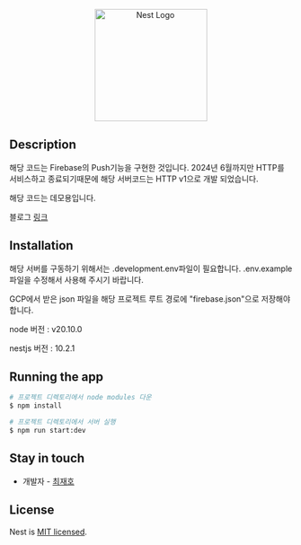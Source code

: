 <p align="center">
  <a href="http://nestjs.com/" target="blank"><img src="https://nestjs.com/img/logo-small.svg" width="200" alt="Nest Logo" /></a>
</p>

## Description

<!-- [Nest](https://github.com/nestjs/nest) framework TypeScript starter repository. -->

<p>해당 코드는 Firebase의 Push기능을 구현한 것입니다. 2024년 6월까지만 HTTP를 서비스하고 종료되기때문에 해당 서버코드는 HTTP v1으로 개발 되었습니다.</p>
<p>해당 코드는 데모용입니다.</p>
<p>블로그 <a href="https://engineeringshw.blogspot.com/2023/12/nestjs-backend-firebase-push-http-v1-1.html">링크</a></p>

## Installation

<p>해당 서버를 구동하기 위해서는 .development.env파일이 필요합니다. .env.example파일을 수정해서 사용해 주시기 바랍니다.</p>
<p>GCP에서 받은 json 파일을 해당 프로젝트 루트 경로에 "firebase.json"으로 저장해야 합니다.</p>

<p>node 버전 : v20.10.0</p>
<p>nestjs 버전 : 10.2.1</p>

## Running the app

```bash
# 프로젝트 디렉토리에서 node modules 다운
$ npm install

# 프로젝트 디렉토리에서 서버 실행
$ npm run start:dev
```

## Stay in touch

- 개발자 - [최재호](https://github.com/Alex-Choi0)

## License

Nest is [MIT licensed](LICENSE).
